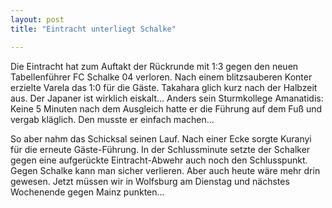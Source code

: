 ```yaml
---
layout: post
title: "Eintracht unterliegt Schalke"

---
```


Die Eintracht hat zum Auftakt der Rückrunde mit 1:3 gegen den neuen Tabellenführer FC Schalke 04 verloren. Nach einem blitzsauberen Konter erzielte Varela das 1:0 für die Gäste. Takahara glich kurz nach der Halbzeit aus. Der Japaner ist wirklich eiskalt... Anders sein Sturmkollege Amanatidis: Keine 5 Minuten nach dem Ausgleich hatte er die Führung auf dem Fuß und vergab kläglich. Den musste er einfach machen...

So aber nahm das Schicksal seinen Lauf. Nach einer Ecke sorgte Kuranyi für die erneute Gäste-Führung. In der Schlussminute setzte der Schalker gegen eine aufgerückte Eintracht-Abwehr auch noch den Schlusspunkt. Gegen Schalke kann man sicher verlieren. Aber auch heute wäre mehr drin gewesen. Jetzt müssen wir in Wolfsburg am Dienstag und nächstes Wochenende gegen Mainz punkten...
